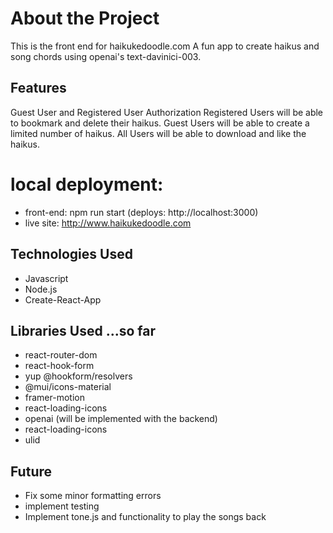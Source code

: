 # About the Project
This is the front end for haikukedoodle.com 
A fun app to create haikus and song chords using openai's text-davinici-003.


## Features
Guest User and Registered User Authorization
Registered Users will be able to bookmark and delete their haikus.
Guest Users will be able to create a limited number of haikus.
All Users will be able to download and like the haikus.

# local deployment:
- front-end: npm run start (deploys: http://localhost:3000)
- live site: http://www.haikukedoodle.com

## Technologies Used
- Javascript
- Node.js
- Create-React-App

## Libraries Used ...so far
- react-router-dom
- react-hook-form
- yup @hookform/resolvers
- @mui/icons-material
- framer-motion
- react-loading-icons
- openai (will be implemented with the backend)
- react-loading-icons
- ulid

## Future 
- Fix some minor formatting errors
- implement testing
- Implement tone.js and functionality to play the songs back